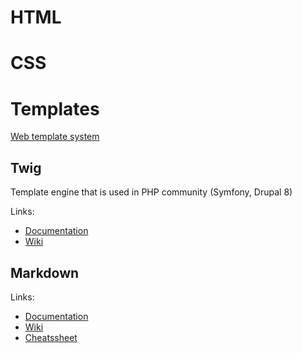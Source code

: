 # HTML


# CSS


# Templates
[Web template system](https://en.wikipedia.org/wiki/Web_template_system)

## Twig
Template engine that is used in PHP community (Symfony, Drupal 8)

Links: 
- [Documentation](https://twig.symfony.com/)
- [Wiki](https://en.wikipedia.org/wiki/Twig_(template_engine))

## Markdown

Links:
- [Documentation](https://daringfireball.net/projects/markdown/)
- [Wiki](https://en.wikipedia.org/wiki/Markdown)
- [Cheatssheet](https://github.com/adam-p/markdown-here/wiki/Markdown-Cheatsheet)